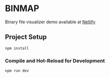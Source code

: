 # BINMAP

Binary file visualizer demo available at [Netlify](https://binmap.netlify.app)

## Project Setup

```sh
npm install
```

### Compile and Hot-Reload for Development

```sh
npm run dev
```
